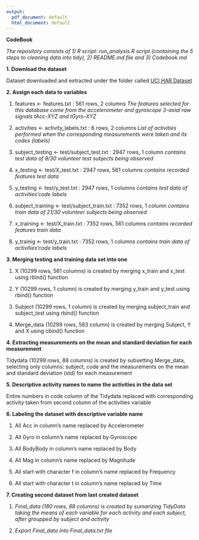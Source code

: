 ```yaml
---
output:
  pdf_document: default
  html_document: default
---
```

**CodeBook**

*The repository consists of 1) R script: run_analysis.R script (containing the 5 steps to cleaning data into tidy), 2) README.md file and 3) Codebook.md*

**1. Download the dataset**

Dataset downloaded and extracted under the folder called [UCI HAR Dataset](https://d396qusza40orc.cloudfront.net/getdata%2Fprojectfiles%2FUCI%20HAR%20Dataset.zip)

**2. Assign each data to variables**

1. features <- features.txt : 561 rows, 2 columns 
*The features selected for this database come from the accelerometer and gyroscope 3-axial raw signals tAcc-XYZ and tGyro-XYZ*

2. activities <- activity_labels.txt : 6 rows, 2 columns 
*List of activities performed when the corresponding measurements were taken and its codes (labels)*

2. subject_testing <- test/subject_test.txt : 2947 rows, 1 column 
*contains test data of 9/30 volunteer test subjects being observed*

3. x_testing <- test/X_test.txt : 2947 rows, 561 columns 
*contains recorded features test data*

4. y_testing <- test/y_test.txt : 2947 rows, 1 columns 
*contains test data of activities’code labels*

5. subject_training <- test/subject_train.txt : 7352 rows, 1 column 
*contains train data of 21/30 volunteer subjects being observed*

6. x_training <- test/X_train.txt : 7352 rows, 561 columns 
*contains recorded features train data*

7. y_trainig <- test/y_train.txt : 7352 rows, 1 columns 
*contains train data of activities’code labels*

**3. Merging testing and training data set into one**

1. X (10299 rows, 561 columns) is created by merging x_train and x_test using rbind() function

2. Y (10299 rows, 1 column) is created by merging y_train and y_test using rbind() function

3. Subject (10299 rows, 1 column) is created by merging subject_train and subject_test using rbind() function

4. Merge_data (10299 rows, 563 column) is created by merging Subject, Y and X using cbind() function

**4. Extracting measurements on the mean and standard deviation for each measurement**

Tidydata (10299 rows, 88 columns) is created by subsetting Merge_data, selecting only columns: subject, code and the measurements on the mean and standard deviation (std) for each measurement

**5. Descriptive activity names to name the activities in the data set**

Entire numbers in code column of the Tidydata replaced with corresponding activity taken from second column of the activities variable

**6. Labeling the dataset with descriptive variable name**

1. All Acc in column’s name replaced by Accelerometer

2. All Gyro in column’s name replaced by Gyroscope

3. All BodyBody in column’s name replaced by Body

4. All Mag in column’s name replaced by Magnitude

5. All start with character f in column’s name replaced by Frequency

6. All start with character t in column’s name replaced by Time

**7. Creating second dataset from last created dataset**

1. *Final_data (180 rows, 88 columns) is created by sumarizing TidyData taking the means of each variable for each activity and each subject, after groupped by subject and activity*

2. *Export Final_data into Final_data.txt file*